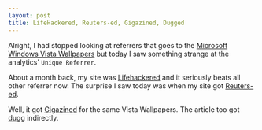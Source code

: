 ```yaml
---
layout: post
title: LifeHackered, Reuters-ed, Gigazined, Dugged
---
```

Alright, I had stopped looking at referrers that goes to the [Microsoft Windows Vista Wallpapers](/2006/microsoft-windows-vista-wallpapers/) but today I saw something strange at the analytics' `Unique Referrer`.

About a month back, my site was [Lifehackered](http://www.lifehacker.com/software/wallpaper/free-windows-vista-wallpaper-217114.php) and it seriously beats all other referrer now. The surprise I saw today was when my site got [Reuters-ed](http://today.reuters.com/News/ArticleBlog.aspx?type=technologyNews&w1=B7ovpm21IaDoL40ZFnNfGe&w2=B82x9Ksc5UNVzDjpITcIrRbi&src=blogBurst_technologyNews&bbPostId=CzBrwwbnhPUOdCz5x9FDMaTOCUAaUGC6n8mUsCzCNgl8eMm7Qv).

Well, it got [Gigazined](http://gigazine.net/index.php?/news/comments/20061126_vistawall/) for the same Vista Wallpapers. The article too got [dugg](http://www.digg.com/) indirectly.